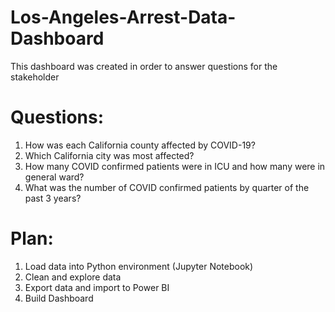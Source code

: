 # Los-Angeles-Arrest-Data-Dashboard
This dashboard was created in order to answer questions for the stakeholder

# Questions: 
1. How was each California county affected by COVID-19? 
2. Which California city was most affected?
3. How many COVID confirmed patients were in ICU and how many were in general ward? 
4. What was the number of COVID confirmed patients by quarter of the past 3 years?

# Plan: 
1. Load data into Python environment (Jupyter Notebook)
2. Clean and explore data
3. Export data and import to Power BI
4. Build Dashboard
